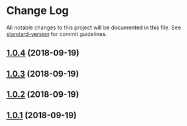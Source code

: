 # Change Log

All notable changes to this project will be documented in this file. See [standard-version](https://github.com/conventional-changelog/standard-version) for commit guidelines.

<a name="1.0.4"></a>
## [1.0.4](https://github.com/TxtChimp/angularx-social-login-chimp/compare/v1.0.3...v1.0.4) (2018-09-19)



<a name="1.0.3"></a>
## [1.0.3](https://github.com/TxtChimp/angularx-social-login-chimp/compare/v1.0.2...v1.0.3) (2018-09-19)



<a name="1.0.2"></a>
## [1.0.2](https://github.com/TxtChimp/angularx-social-login-chimp/compare/v1.0.1...v1.0.2) (2018-09-19)



<a name="1.0.1"></a>
## [1.0.1](https://github.com/TxtChimp/angularx-social-login-chimp/compare/v1.2.3...v1.0.1) (2018-09-19)
